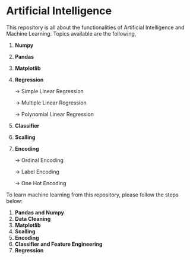 # Artificial Intelligence

This repository is all about the functionalities of Artificial Intelligence and Machine Learning. Topics available are the following,

  1. **Numpy**
  2. **Pandas**
  3. **Matplotlib**
  4. **Regression**
     
     -> Simple Linear Regression
     
     -> Multiple Linear Regression
     
     -> Polynomial Linear Regression
     
  6. **Classifier**
  7. **Scalling**
  8. **Encoding**
     
      -> Ordinal Encoding
     
      -> Label Encoding
     
      -> One Hot Encoding

To learn machine learning from this repository, please follow the steps below:

1. **Pandas and Numpy**
2. **Data Cleaning**
3. **Matplotlib**
4. **Scalling**
5. **Encoding**
6. **Classifier and Feature Engineering**
7. **Regression**
